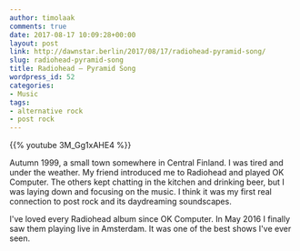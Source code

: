 ```yaml
---
author: timolaak
comments: true
date: 2017-08-17 10:09:28+00:00
layout: post
link: http://dawnstar.berlin/2017/08/17/radiohead-pyramid-song/
slug: radiohead-pyramid-song
title: Radiohead – Pyramid Song
wordpress_id: 52
categories:
- Music
tags:
- alternative rock
- post rock
---
```


{{% youtube 3M_Gg1xAHE4 %}}


Autumn 1999, a small town somewhere in Central Finland. I was tired and under the weather. My friend introduced me to Radiohead and played OK Computer. The others kept chatting in the kitchen and drinking beer, but I was laying down and focusing on the music. I think it was my first real connection to post rock and its daydreaming soundscapes.

I've loved every Radiohead album since OK Computer. In May 2016 I finally saw them playing live in Amsterdam. It was one of the best shows I've ever seen.
